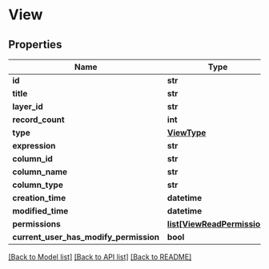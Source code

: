 # View

## Properties
Name | Type | Description | Notes
------------ | ------------- | ------------- | -------------
**id** | **str** |  | [optional] 
**title** | **str** |  | [optional] 
**layer_id** | **str** |  | [optional] 
**record_count** | **int** |  | [optional] 
**type** | [**ViewType**](ViewType.md) |  | [optional] 
**expression** | **str** |  | [optional] 
**column_id** | **str** |  | [optional] 
**column_name** | **str** |  | [optional] 
**column_type** | **str** |  | [optional] 
**creation_time** | **datetime** |  | [optional] 
**modified_time** | **datetime** |  | [optional] 
**permissions** | [**list[ViewReadPermission]**](ViewReadPermission.md) |  | [optional] 
**current_user_has_modify_permission** | **bool** |  | [optional] 

[[Back to Model list]](../README.md#documentation-for-models) [[Back to API list]](../README.md#documentation-for-api-endpoints) [[Back to README]](../README.md)

